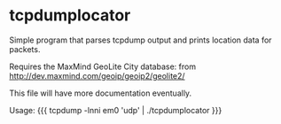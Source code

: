 # tcpdumplocator
Simple program that parses tcpdump output and prints location data for packets.

Requires the MaxMind GeoLite City database:
from http://dev.maxmind.com/geoip/geoip2/geolite2/

This file will have more documentation eventually.

Usage:
{{{
tcpdump -lnni em0 'udp' | ./tcpdumplocator
}}}
